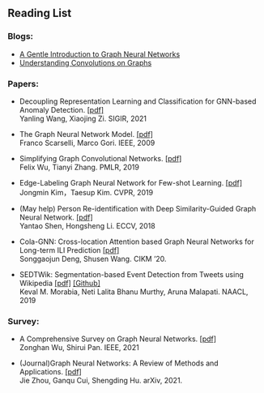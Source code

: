 ## Reading List
### Blogs:
- [A Gentle Introduction to Graph Neural Networks](https://distill.pub/2021/gnn-intro/)
- [Understanding Convolutions on Graphs](https://distill.pub/2021/understanding-gnns/)

### Papers:
- Decoupling Representation Learning and Classification for GNN-based Anomaly Detection. [[pdf]](https://xiaojingzi.github.io/publications/SIGIR21-Wang-et-al-decoupled-GNN.pdf)<br>
Yanling Wang, Xiaojing Zi. SIGIR, 2021

- The Graph Neural Network Model. [[pdf]](https://ieeexplore.ieee.org/stamp/stamp.jsp?tp=&arnumber=4700287)<br>
Franco Scarselli, Marco Gori. IEEE, 2009

- Simplifying Graph Convolutional Networks. [[pdf]](http://proceedings.mlr.press/v97/wu19e/wu19e.pdf)<br>Felix Wu, Tianyi Zhang. PMLR, 2019

- Edge-Labeling Graph Neural Network for Few-shot Learning. [[pdf]](https://openaccess.thecvf.com/content_CVPR_2019/papers/Kim_Edge-Labeling_Graph_Neural_Network_for_Few-Shot_Learning_CVPR_2019_paper.pdf) <br>Jongmin Kim，Taesup Kim. CVPR, 2019

- (May help) Person Re-identification with Deep Similarity-Guided Graph Neural Network. [[pdf]](https://openaccess.thecvf.com/content_ECCV_2018/papers/Yantao_Shen_Person_Re-identification_with_ECCV_2018_paper.pdf) <br>Yantao Shen, Hongsheng Li. ECCV, 2018

- Cola-GNN: Cross-location Attention based Graph Neural Networks for Long-term ILI Prediction [[pdf]](https://yue-ning.github.io/docs/CIKM20-colagnn.pdf)
<br>Songgaojun Deng, Shusen Wang. CIKM ’20.

- SEDTWik: Segmentation-based Event Detection from Tweets using Wikipedia [[pdf]](https://aclanthology.org/N19-3011.pdf) [[Github]](https://github.com/kevalmorabia97/SEDTWik-Event-Detection-from-Tweets)
<br> Keval M. Morabia, Neti Lalita Bhanu Murthy, Aruna Malapati. NAACL, 2019


### Survey:
- A Comprehensive Survey on Graph Neural Networks. [[pdf]](https://ieeexplore.ieee.org/stamp/stamp.jsp?tp=&arnumber=9046288) <br>Zonghan Wu, Shirui Pan. IEEE, 2021
  
- (Journal)Graph Neural Networks: A Review of Methods and Applications. [[pdf]](https://arxiv.org/pdf/1812.08434.pdf)
  <br>Jie Zhou, Ganqu Cui, Shengding Hu. arXiv, 2021.
